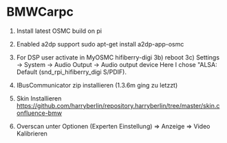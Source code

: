 # BMWCarpc

1) Install latest OSMC build on pi

2) Enabled a2dp support
sudo apt-get install a2dp-app-osmc

3) For DSP user activate in MyOSMC hifiberry-digi
3b) reboot
3c) Settings -> System -> Audio Output -> Audio output device
Here I chose "ALSA: Default (snd_rpi_hifiberry_digi S/PDIF).

4) IBusCommunicator zip installieren (1.3.6m ging zu letzzt)

5) Skin Installieren
https://github.com/harryberlin/repository.harryberlin/tree/master/skin.confluence-bmw

6) Overscan unter Optionen (Experten Einstellung) => Anzeige => Video Kalibrieren



